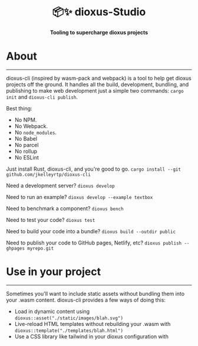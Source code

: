 <div align="center">
  <h1>📦✨  dioxus-Studio </h1>
  <p>
    <strong>Tooling to supercharge dioxus projects</strong>
  </p>
</div>

# About
---
dioxus-cli (inspired by wasm-pack and webpack) is a tool to help get dioxus projects off the ground. It handles all the build, development, bundling, and publishing to make web development just a simple two commands: `cargo init` and `dioxus-cli publish`.

Best thing: 
- No NPM. 
- No Webpack. 
- No `node_modules`. 
- No Babel
- No parcel
- No rollup
- No ESLint

Just install Rust, dioxus-cli, and you're good to go.
`cargo install --git github.com/jkelleyrtp/dioxus-cli`

Need a development server?
`dioxus develop`

Need to run an example?
`dioxus develop --example textbox`

Need to benchmark a component?
`dioxus bench`

Need to test your code?
`dioxus test`

Need to build your code into a bundle?
`dioxus build --outdir public`

Need to publish your code to GitHub pages, Netlify, etc?
`dioxus publish --ghpages myrepo.git`

# Use in your project
---
Sometimes you'll want to include static assets without bundling them into your .wasm content. dioxus-cli provides a few ways of doing this:

- Load in dynamic content using `dioxus::asset("./static/images/blah.svg")`
- Live-reload HTML templates without rebuilding your .wasm with `dioxus::template("./templates/blah.html")`
- Use a CSS library like tailwind in your dioxus configuration with

